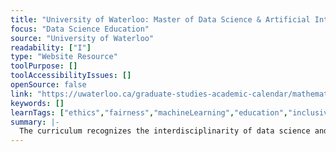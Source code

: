 ```yaml
---
title: "University of Waterloo: Master of Data Science & Artificial Intelligence "
focus: "Data Science Education"
source: "University of Waterloo"
readability: ["I"]
type: "Website Resource"
toolPurpose: []
toolAccessibilityIssues: []
openSource: false
link: "https://uwaterloo.ca/graduate-studies-academic-calendar/mathematics/data-science-and-artificial-intelligence/master-data-science-and-artificial-intelligence-mdsai"
keywords: []
learnTags: ["ethics","fairness","machineLearning","education","inclusivePractice","canadianLandscape"]
summary: |-
  The curriculum recognizes the interdisciplinarity of data science and AI, as well as the importance of experiential learning, and provides strong core training so that graduates can easily adapt to changes and new challenges in the industry. 
---
```


